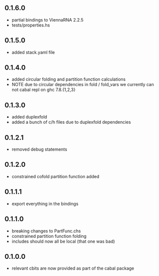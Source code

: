0.1.6.0
-------

- partial bindings to ViennaRNA 2.2.5
- tests/properties.hs

0.1.5.0
-------

- added stack.yaml file

0.1.4.0
-------

- added circular folding and partition function calculations
- NOTE due to circular dependencies in fold / fold_vars we currently can not
  cabal repl on ghc 7.8.{1,2,3}

0.1.3.0
-------

- added duplexfold
- added a bunch of c/h files due to duplexfold dependencies

0.1.2.1
-------

- removed debug statements

0.1.2.0
-------

- constrained cofold partition function added

0.1.1.1
-------

- export everything in the bindings

0.1.1.0
-------

- breaking changes to PartFunc.chs
- constrained partition function folding
- includes should now all be local (that one was bad)

0.1.0.0
-------

- relevant cbits are now provided as part of the cabal package


